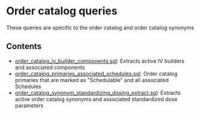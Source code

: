 # Order catalog queries
These queries are specific to the order catalog and order catalog synonyms
## Contents
* [order_catalog_iv_builder_components.sql](./order_catalog_iv_builder_components.sql): Extracts active IV builders and associated components 
* [order_catalog_primaries_associated_schedules.sql](./order_catalog_primaries_associated_schedules.sql): Order catalog primaries that are marked as "Schedulable" and all associated Schedules 
* [order_catalog_synonym_standardizing_dosing_extract.sql](./order_catalog_synonym_standardizing_dosing_extract.sql): Extracts active order catalog synonyms and associated standardized dose parameters 
